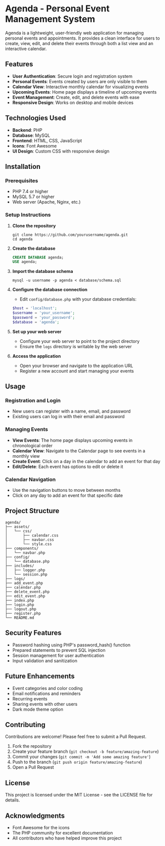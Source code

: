 # Agenda - Personal Event Management System

Agenda is a lightweight, user-friendly web application for managing personal events and appointments. It provides a clean interface for users to create, view, edit, and delete their events through both a list view and an interactive calendar.



## Features

- **User Authentication**: Secure login and registration system
- **Personal Events**: Events created by users are only visible to them
- **Calendar View**: Interactive monthly calendar for visualizing events
- **Upcoming Events**: Home page displays a timeline of upcoming events
- **Event Management**: Create, edit, and delete events with ease
- **Responsive Design**: Works on desktop and mobile devices

## Technologies Used

- **Backend**: PHP
- **Database**: MySQL
- **Frontend**: HTML, CSS, JavaScript
- **Icons**: Font Awesome
- **UI Design**: Custom CSS with responsive design

## Installation

### Prerequisites

- PHP 7.4 or higher
- MySQL 5.7 or higher
- Web server (Apache, Nginx, etc.)

### Setup Instructions

1. **Clone the repository**

   ```
   git clone https://github.com/yourusername/agenda.git
   cd agenda
   ```

2. **Create the database**

   ```sql
   CREATE DATABASE agenda;
   USE agenda;
   ```

3. **Import the database schema**

   ```
   mysql -u username -p agenda < database/schema.sql
   ```

4. **Configure the database connection**

   - Edit `config/database.php` with your database credentials:

   ```php
   $host = 'localhost';
   $username = 'your_username';
   $password = 'your_password';
   $database = 'agenda';
   ```

5. **Set up your web server**

   - Configure your web server to point to the project directory
   - Ensure the `logs` directory is writable by the web server

6. **Access the application**
   - Open your browser and navigate to the application URL
   - Register a new account and start managing your events

## Usage

### Registration and Login

- New users can register with a name, email, and password
- Existing users can log in with their email and password

### Managing Events

- **View Events**: The home page displays upcoming events in chronological order
- **Calendar View**: Navigate to the Calendar page to see events in a monthly view
- **Create Event**: Click on a day in the calendar to add an event for that day
- **Edit/Delete**: Each event has options to edit or delete it

### Calendar Navigation

- Use the navigation buttons to move between months
- Click on any day to add an event for that specific date

## Project Structure

```
agenda/
├── assets/
│   └── css/
│       ├── calendar.css
│       ├── navbar.css
│       └── style.css
├── components/
│   └── navbar.php
├── config/
│   └── database.php
├── includes/
│   ├── logger.php
│   └── session.php
├── logs/
├── add_event.php
├── calendar.php
├── delete_event.php
├── edit_event.php
├── index.php
├── login.php
├── logout.php
├── register.php
└── README.md
```

## Security Features

- Password hashing using PHP's password_hash() function
- Prepared statements to prevent SQL injection
- Session management for user authentication
- Input validation and sanitization

## Future Enhancements

- Event categories and color coding
- Email notifications and reminders
- Recurring events
- Sharing events with other users
- Dark mode theme option

## Contributing

Contributions are welcome! Please feel free to submit a Pull Request.

1. Fork the repository
2. Create your feature branch (`git checkout -b feature/amazing-feature`)
3. Commit your changes (`git commit -m 'Add some amazing feature'`)
4. Push to the branch (`git push origin feature/amazing-feature`)
5. Open a Pull Request

## License

This project is licensed under the MIT License - see the LICENSE file for details.

## Acknowledgments

- Font Awesome for the icons
- The PHP community for excellent documentation
- All contributors who have helped improve this project
